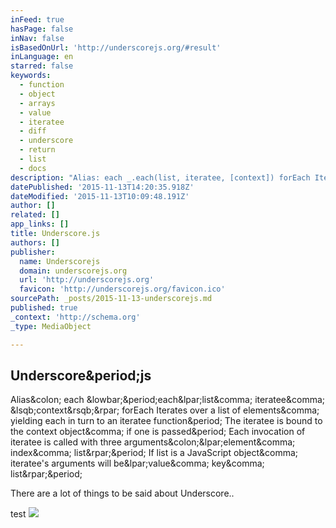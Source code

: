 ```yaml
---
inFeed: true
hasPage: false
inNav: false
isBasedOnUrl: 'http://underscorejs.org/#result'
inLanguage: en
starred: false
keywords:
  - function
  - object
  - arrays
  - value
  - iteratee
  - diff
  - underscore
  - return
  - list
  - docs
description: "Alias: each _.each(list, iteratee, [context]) forEach Iterates over a list of elements, yielding each in turn to an iteratee function. The iteratee is bound to the context object, if one is passed. Each invocation of iteratee is called with three arguments:(element, index, list). If list is a JavaScript object, iteratee's arguments will be(value, key, list)."
datePublished: '2015-11-13T14:20:35.918Z'
dateModified: '2015-11-13T10:09:48.191Z'
author: []
related: []
app_links: []
title: Underscore.js
authors: []
publisher:
  name: Underscorejs
  domain: underscorejs.org
  url: 'http://underscorejs.org'
  favicon: 'http://underscorejs.org/favicon.ico'
sourcePath: _posts/2015-11-13-underscorejs.md
published: true
_context: 'http://schema.org'
_type: MediaObject

---
```

<article style=""><h1>Underscore&amp;period;js</h1><p>Alias&amp;colon; each &amp;lowbar;&amp;period;each&amp;lpar;list&amp;comma; iteratee&amp;comma; &amp;lsqb;context&amp;rsqb;&amp;rpar; forEach Iterates over a list of elements&amp;comma; yielding each in turn to an iteratee function&amp;period; The iteratee is bound to the context object&amp;comma; if one is passed&amp;period; Each invocation of iteratee is called with three arguments&amp;colon;&amp;lpar;element&amp;comma; index&amp;comma; list&amp;rpar;&amp;period; If list is a JavaScript object&amp;comma; iteratee's arguments will be&amp;lpar;value&amp;comma; key&amp;comma; list&amp;rpar;&amp;period;</p></article>

There are a lot of things to be said about Underscore..

test
![](https://the-grid-user-content.s3-us-west-2.amazonaws.com/285d0e93-c94e-4207-94a1-a8ea390cb960.png)